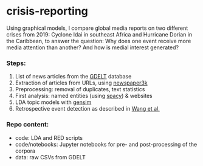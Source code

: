 # crisis-reporting

Using graphical models, I compare global media reports on two different crises from 2019: Cyclone Idai in southeast Africa and Hurricane Dorian in the Caribbean, to answer the question: Why does one event receive more media attention than another? And how is medial interest generated?

### Steps:

1. List of news articles from the [GDELT](https://www.gdeltproject.org/) database
2. Extraction of articles from URLs, using [newspaper3k](https://github.com/codelucas/newspaper)
3. Preprocessing: removal of duplicates, text statistics
4. First analysis: named entities (using [spacy](https://github.com/explosion/spaCy)) & websites
5. LDA topic models with [gensim](https://github.com/RaRe-Technologies/gensim)
6. Retrospective event detection as described in [Wang et al.](http://citeseerx.ist.psu.edu/viewdoc/download?doi=10.1.1.90.9651&rep=rep1&type=pdf)

### Repo content:

- code: LDA and RED scripts
- code/notebooks: Jupyter notebooks for pre- and post-processing of the corpora
- data: raw CSVs from GDELT
